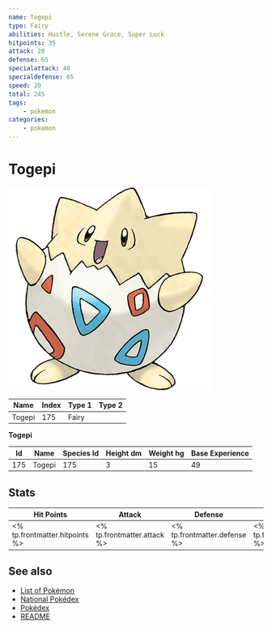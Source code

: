 ```yaml
---
name: Togepi
type: Fairy
abilities: Hustle, Serene Grace, Super Luck
hitpoints: 35
attack: 20
defense: 65
specialattack: 40
specialdefense: 65
speed: 20
total: 245
tags:
    - pokemon
categories:
    - pokemon
---
```


# Togepi


![Togepi](images/175.png)

| **Name** | **Index** | **Type 1** | **Type 2** |
|----|----|----|----|
| Togepi | 175 | Fairy  |  |

**Togepi** 




| **Id** | **Name** | **Species Id** | **Height dm** | **Weight hg** | **Base Experience** |
|--------|----------|----------------|------------|------------|---------------------|
| 175 | Togepi | 175 | 3 | 15 | 49 |



## Stats

| **Hit Points** | **Attack** | **Defense** | **Special Attack** | **Special Defense** | **Speed** | **Total** |
|----------------|------------|-------------|--------------------|---------------------|-----------|-----------|
| <% tp.frontmatter.hitpoints %> | <% tp.frontmatter.attack %> | <% tp.frontmatter.defense %> | <% tp.frontmatter.specialattack %> | <% tp.frontmatter.specialdefense %> | <% tp.frontmatter.speed %> | <% tp.frontmatter.total %> |

## See also

- [List of Pokémon](../pokemon.md)
- [National Pokédex](../national_pokedex.md)
- [Pokédex](../pokedex.md)
- [README](../README.md)
